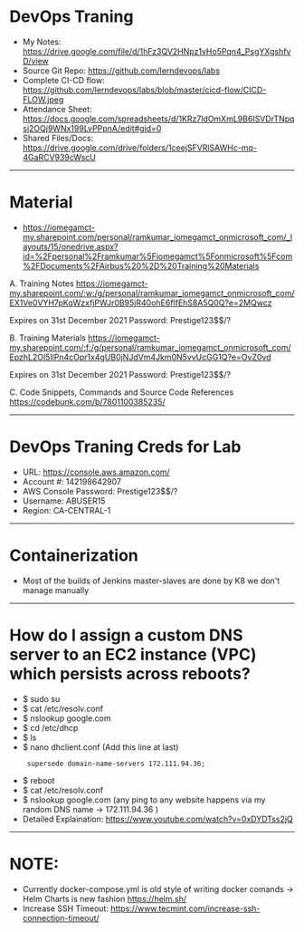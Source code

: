 # DevOps Traning

- My Notes: https://drive.google.com/file/d/1hFz3QV2HNpz1vHo5Pqn4_PsgYXgshfvD/view
- Source Git Repo: https://github.com/lerndevops/labs
- Complete CI-CD flow: https://github.com/lerndevops/labs/blob/master/cicd-flow/CICD-FLOW.jpeg
- Attendance Sheet: https://docs.google.com/spreadsheets/d/1KRz7ldOmXmL9B6ISVDrTNpqsj2OQj9WNx199LvPPpnA/edit#gid=0
- Shared Files/Docs: https://drive.google.com/drive/folders/1ceejSFVRlSAWHc-mq-4GaRCV939cWscU

---

# Material

- https://iomegamct-my.sharepoint.com/personal/ramkumar_iomegamct_onmicrosoft_com/_layouts/15/onedrive.aspx?id=%2Fpersonal%2Framkumar%5Fiomegamct%5Fonmicrosoft%5Fcom%2FDocuments%2FAirbus%20%2D%20Training%20Materials

A. Training Notes
https://iomegamct-my.sharepoint.com/:w:/g/personal/ramkumar_iomegamct_onmicrosoft_com/EX1Ve0VYH7pKqWzxfjPWJr0B95jR40ohE6flfEhS8A5Q0Q?e=2MQwcz

Expires on 31st December 2021
Password: Prestige123$$/?

B. Training Materials
https://iomegamct-my.sharepoint.com/:f:/g/personal/ramkumar_iomegamct_onmicrosoft_com/EpzhL2Ol5IlPn4cOpr1x4gUB0jNJdVm4Jkm0N5vvUcGG1Q?e=OvZ0vd

Expires on 31st December 2021
Password: Prestige123$$/?

C. Code Snippets, Commands and Source Code References
https://codebunk.com/b/7801100385235/

---

# DevOps Traning Creds for Lab

- URL: https://console.aws.amazon.com/
- Account #: 142198642907
- AWS Console Password: Prestige123$$/?
- Username: ABUSER15
- Region: CA-CENTRAL-1

---

# Containerization

- Most of the builds of Jenkins master-slaves are done by K8 we don't manage manually

---

# How do I assign a custom DNS server to an EC2 instance (VPC) which persists across reboots?

- \$ sudo su
- \$ cat /etc/resolv.conf
- \$ nslookup google.com
- \$ cd /etc/dhcp
- \$ ls
- \$ nano dhclient.conf (Add this line at last)
  ```
   supersede domain-name-servers 172.111.94.36;
  ```
- \$ reboot
- \$ cat /etc/resolv.conf
- \$ nslookup google.com (any ping to any website happens via my random DNS name -> 172.111.94.36 )
- Detailed Explaination: https://www.youtube.com/watch?v=0xDYDTss2jQ

---

# NOTE:

- Currently docker-compose.yml is old style of writing docker comands -> Helm Charts is new fashion https://helm.sh/
- Increase SSH Timeout: https://www.tecmint.com/increase-ssh-connection-timeout/
